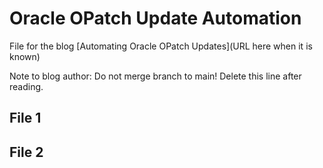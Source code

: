 # Oracle OPatch Update Automation

File for the blog [Automating Oracle OPatch Updates](URL here when it is known)


Note to blog author: Do not merge branch to main! Delete this line after reading.


## File 1

## File 2




